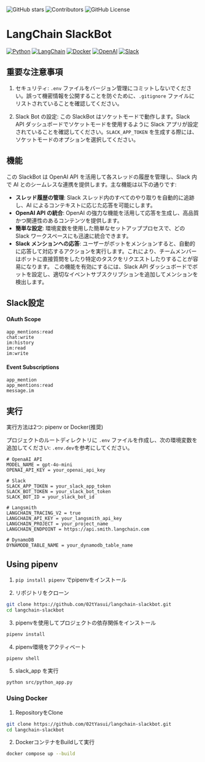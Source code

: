 ![GitHub stars](https://img.shields.io/github/stars/02tYasui/langchain-slackbot.svg)
![Contributors](https://img.shields.io/github/contributors/02tYasui/langchain-slackbot)
![GitHub License](https://img.shields.io/github/license/02tyasui/langchain-slackbot)


# LangChain SlackBot
[![Python](https://img.shields.io/badge/Python-3776AB?logo=python&logoColor=white)](https://www.python.org/)
[![LangChain](https://img.shields.io/badge/LangChain-121112?logo=chainlink&logoColor=white)](https://langchain.com/)
[![Docker](https://img.shields.io/badge/Docker-2496ED?logo=docker&logoColor=white)](https://www.docker.com/)
[![OpenAI](https://img.shields.io/badge/OpenAI-412991?logo=openai&logoColor=white)](https://openai.com/)
[![Slack](https://img.shields.io/badge/Slack-4A154B?logo=slack&logoColor=white)](https://slack.com/)

## 重要な注意事項

1. セキュリティ: `.env` ファイルをバージョン管理にコミットしないでください。誤って機密情報を公開することを防ぐために、`.gitignore` ファイルにリストされていることを確認してください。

2. Slack Bot の設定: この SlackBot はソケットモードで動作します。Slack API ダッシュボードでソケットモードを使用するように Slack アプリが設定されていることを確認してください。`SLACK_APP_TOKEN` を生成する際には、ソケットモードのオプションを選択してください。

## 機能

この SlackBot は OpenAI API を活用して各スレッドの履歴を管理し、Slack 内で AI とのシームレスな連携を提供します。主な機能は以下の通りです:

- **スレッド履歴の管理**: Slack スレッド内のすべてのやり取りを自動的に追跡し、AI によるコンテキストに応じた応答を可能にします。
- **OpenAI API の統合**: OpenAI の強力な機能を活用して応答を生成し、高品質かつ関連性のあるコンテンツを提供します。
- **簡単な設定**: 環境変数を使用した簡単なセットアッププロセスで、どの Slack ワークスペースにも迅速に統合できます。
- **Slack メンションへの応答**: ユーザーがボットをメンションすると、自動的に応答して対応するアクションを実行します。これにより、チームメンバーはボットに直接質問をしたり特定のタスクをリクエストしたりすることが容易になります。
  この機能を有効にするには、Slack API ダッシュボードでボットを設定し、適切なイベントサブスクリプションを追加してメンションを検出します。

## Slack設定
#### OAuth Scope
```text
app_mentions:read
chat:write
im:history
im:read
im:write
```

#### Event Subscriptions
```text
app_mention
app_mentions:read
message.im
```

## 実行

実行方法は2つ: pipenv or Docker(推奨)

プロジェクトのルートディレクトリに `.env` ファイルを作成し、次の環境変数を追加してください:
`.env.dev`を参考にしてください。
```Dotenv
# OpenaAI API
MODEL_NAME = gpt-4o-mini
OPENAI_API_KEY = your_openai_api_key

# Slack
SLACK_APP_TOKEN = your_slack_app_token
SLACK_BOT_TOKEN = your_slack_bot_token
SLACK_BOT_ID = your_slack_bot_id

# Langsmith
LANGCHAIN_TRACING_V2 = true
LANGCHAIN_API_KEY = your_langsmith_api_key
LANGCHAIN_PROJECT = your_project_name
LANGCHAIN_ENDPOINT = https://api.smith.langchain.com

# DynamoDB
DYNAMODB_TABLE_NAME = your_dynamodb_table_name
```

## Using pipenv
1. `pip install pipenv` でpipenvをインストール

2. リポジトリをクローン
```bash
git clone https://github.com/02tYasui/langchain-slackbot.git
cd langchain-slackbot
```

3. pipenvを使用してプロジェクトの依存関係をインストール
```bash
pipenv install
```

4. pipenv環境をアクティベート
```bash
pipenv shell
```

5. slack_app を実行
```bash
python src/python_app.py
```

### Using Docker

1. RepositoryをClone
```bash
git clone https://github.com/02tYasui/langchain-slackbot.git
cd langchain-slackbot
```

2. DockerコンテナをBuildして実行
```bash
docker compose up --build
```

